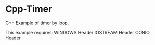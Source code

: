 # Cpp-Timer
C++ Example of timer by loop.

This example requires:
WINDOWS Header
IOSTREAM Header
CONIO Header
